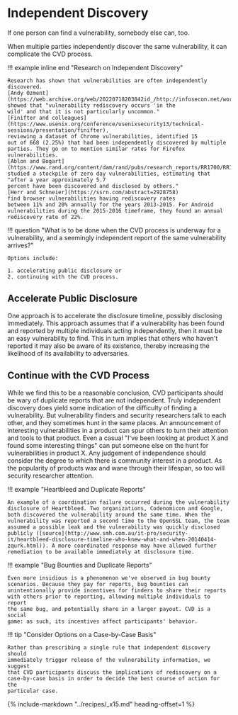 # Independent Discovery

<!--start-->If one person can find a vulnerability, somebody else can, too.
When multiple parties independently discover the same vulnerability, it
can complicate the CVD process.<!--end-->

!!! example inline end "Research on Independent Discovery"

    Research has shown that vulnerabilities are often independently
    discovered.
    [Andy Ozment](https://web.archive.org/web/20220718203842id_/http://infosecon.net/workshop/pdf/10.pdf)
    showed that "vulnerability rediscovery occurs 'in the
    wild' and that it is not particularly uncommon."
    [Finifter and colleagues](https://www.usenix.org/conference/usenixsecurity13/technical-sessions/presentation/finifter),
    reviewing a dataset of Chrome vulnerabilities, identified 15
    out of 668 (2.25%) that had been independently discovered by multiple
    parties. They go on to mention similar rates for Firefox
    vulnerabilities.
    [Ablon and Bogart](https://www.rand.org/content/dam/rand/pubs/research_reports/RR1700/RR1751/RAND_RR1751.pdf)
    studied a stockpile of zero day vulnerabilities, estimating that "after a year approximately 5.7
    percent have been discovered and disclosed by others."
    [Herr and Schneier](https://ssrn.com/abstract=2928758)
    find browser vulnerabilities having rediscovery rates
    between 11% and 20% annually for the years 2013-2015. For Android
    vulnerabilities during the 2015-2016 timeframe, they found an annual
    rediscovery rate of 22%.

!!! question "What is to be done when the CVD process is underway for a vulnerability, and a seemingly independent report of the same vulnerability arrives?"

    Options include:

    1. accelerating public disclosure or 
    2. continuing with the CVD process.

## Accelerate Public Disclosure

One approach is to accelerate the disclosure timeline, possibly
disclosing immediately. This approach assumes that if a vulnerability
has been found and reported by multiple individuals acting
independently, then it must be an easy vulnerability to find. This in
turn implies that others who haven't reported it may also be aware of
its existence, thereby increasing the likelihood of its availability to
adversaries.

## Continue with the CVD Process

While we find this to be a reasonable conclusion, CVD participants
should be wary of duplicate reports that are not independent. Truly
independent discovery does yield some indication of the difficulty of
finding a vulnerability. But vulnerability finders and security
researchers talk to each other, and they sometimes hunt in the same
places. An announcement of interesting vulnerabilities in a product can
spur others to turn their attention and tools to that product. Even a
casual "I've been looking at product X and found some interesting
things" can put someone else on the hunt for vulnerabilities in product
X. Any judgement of independence should consider the degree to which
there is community interest in a product. As the popularity of products
wax and wane through their lifespan, so too will security researcher
attention.

<div class="grid" markdown>

!!! example "Heartbleed and Duplicate Reports"

    An example of a coordination failure occurred during the vulnerability
    disclosure of Heartbleed. Two organizations, Codenomicon and Google,
    both discovered the vulnerability around the same time. When the
    vulnerability was reported a second time to the OpenSSL team, the team
    assumed a possible leak and the vulnerability was quickly disclosed
    publicly ([source](http://www.smh.com.au/it-pro/security-it/heartbleed-disclosure-timeline-who-knew-what-and-when-20140414-zqurk.html)). A more coordinated response may have allowed further
    remediation to be available immediately at disclosure time.

!!! example "Bug Bounties and Duplicate Reports"

    Even more insidious is a phenomenon we've observed in bug bounty
    scenarios. Because they pay for reports, bug bounties can
    unintentionally provide incentives for finders to share their reports
    with others prior to reporting, allowing multiple individuals to report
    the same bug, and potentially share in a larger payout. CVD is a social
    game: as such, its incentives affect participants' behavior.

</div>

!!! tip "Consider Options on a Case-by-Case Basis"

    Rather than prescribing a single rule that independent discovery should
    immediately trigger release of the vulnerability information, we suggest
    that CVD participants discuss the implications of rediscovery on a
    case-by-case basis in order to decide the best course of action for the
    particular case.

{% include-markdown "../recipes/_x15.md" heading-offset=1 %}
